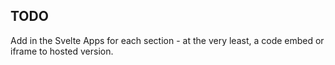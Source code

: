 ## TODO
Add in the Svelte Apps for each section - at the very least, a code embed or iframe to hosted version.